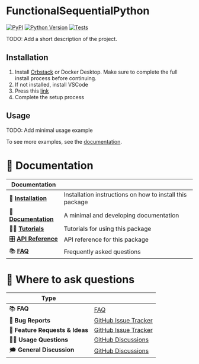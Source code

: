 # FunctionalSequentialPython

[![PyPI](https://img.shields.io/pypi/v/FunctionalSequentialPython.svg)][pypi status]
[![Python Version](https://img.shields.io/pypi/pyversions/FunctionalSequentialPython)][pypi status]
[![Tests](https://github.com/MartinBernstorff/FunctionalSequentialPython/actions/workflows/tests.yml/badge.svg)][tests]

[pypi status]: https://pypi.org/project/FunctionalSequentialPython/
[tests]: https://github.com/MartinBernstorff/FunctionalSequentialPython/actions?workflow=Tests
[black]: https://github.com/psf/black


<!-- start short-description -->

TODO: Add a short description of the project.

<!-- end short-description -->

## Installation
1. Install [Orbstack](https://orbstack.dev/) or Docker Desktop. Make sure to complete the full install process before continuing.
2. If not installed, install VSCode
3. Press this [link](https://vscode.dev/redirect?url=vscode://ms-vscode-remote.remote-containers/cloneInVolume?url=https://github.com/Aarhus-Psychiatry-Research/psycop-common)
4. Complete the setup process

## Usage

TODO: Add minimal usage example

To see more examples, see the [documentation].

# 📖 Documentation

| Documentation         |                                                          |
| --------------------- | -------------------------------------------------------- |
| 🔧 **[Installation]**  | Installation instructions on how to install this package |
| 📖 **[Documentation]** | A minimal and developing documentation                   |
| 👩‍💻 **[Tutorials]**     | Tutorials for using this package                         |
| 🎛️ **[API Reference]** | API reference for this package                           |
| 📚 **[FAQ]**           | Frequently asked questions                               |


# 💬 Where to ask questions

| Type                           |                        |
| ------------------------------ | ---------------------- |
| 📚 **FAQ**                      | [FAQ]                  |
| 🚨 **Bug Reports**              | [GitHub Issue Tracker] |
| 🎁 **Feature Requests & Ideas** | [GitHub Issue Tracker] |
| 👩‍💻 **Usage Questions**          | [GitHub Discussions]   |
| 🗯 **General Discussion**       | [GitHub Discussions]   |

[Documentation]: https://MartinBernstorff.github.io/FunctionalSequentialPython/index.html
[Installation]: https://MartinBernstorff.github.io/FunctionalSequentialPython/installation.html
[Tutorials]: https://MartinBernstorff.github.io/FunctionalSequentialPython/tutorials.html
[API Reference]: https://MartinBernstorff.github.io/FunctionalSequentialPython/references.html
[FAQ]: https://MartinBernstorff.github.io/FunctionalSequentialPython/faq.html
[github issue tracker]: https://github.com/MartinBernstorff/FunctionalSequentialPython/issues
[github discussions]: https://github.com/MartinBernstorff/FunctionalSequentialPython/discussions



